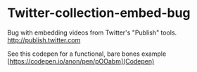 # Twitter-collection-embed-bug
Bug with embedding videos from Twitter's "Publish" tools. http://publish.twitter.com

See this codepen for a functional, bare bones example [https://codepen.io/anon/pen/pOOabm](Codepen)
